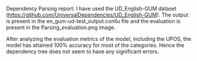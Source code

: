 Dependency Parsing report:
I have used the UD_English-GUM dataset (https://github.com/UniversalDependencies/UD_English-GUM).
The output is present in the en_gum-ud-test_output.conllu file and the evaluation is present in the Parsing_evaluation.png image.

After analyzing the evaluation metrics of the model, including the UPOS, the model has attained 100% accuracy for most of the categories. Hence the dependency tree does not seem to have any significant errors. 
